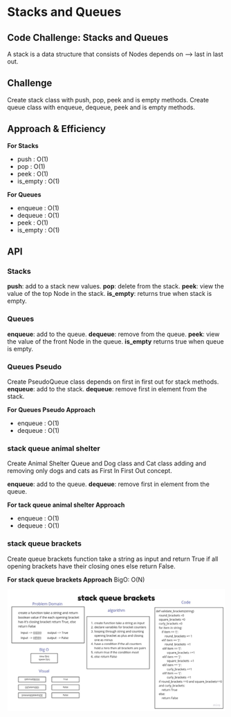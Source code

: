 # Stacks and Queues

## Code Challenge: Stacks and Queues
A stack is a data structure that consists of Nodes depends on --> last in last out.

## Challenge
Create stack class with push, pop, peek and is empty methods. 
Create queue class with enqueue, dequeue, peek and is empty methods.

## Approach & Efficiency

**For Stacks**
- push : O(1)
- pop : O(1)
- peek : O(1)
- is_empty : O(1)

**For Queues**
- enqueue : O(1)
- dequeue : O(1)
- peek : O(1)
- is_empty : O(1)

## API

### Stacks
**push**: add to a stack new values.
**pop**: delete from the stack.
**peek**: view the value of the top Node in the stack.
**is_empty**: returns true when stack is empty.

### Queues
**enqueue**: add to the queue.
**dequeue**: remove from the queue.
**peek**: view the value of the front Node in the queue.
**is_empty** returns true when queue is empty.

### Queues Pseudo 
Create PseudoQueue class depends on first in first out for stack methods.
**enqueue**: add to the stack.
**dequeue**: remove first in element from the stack. 

**For Queues Pseudo Approach**
- enqueue : O(1)
- dequeue : O(1)

### stack queue animal shelter
Create Animal Shelter Queue and Dog class and Cat class adding and removing only dogs and cats as First In First Out concept.

**enqueue**: add to the queue.
**dequeue**: remove first in element from the queue. 

**For tack queue animal shelter Approach**
- enqueue : O(1)
- dequeue : O(1)



### stack queue brackets
Create queue brackets function take a string as input and return True if all opening brackets have their closing ones else return False.

**For stack queue brackets Approach**
BigO: O(N)

![stack queue brackets](python/code_challenges/stack-and-queue/assets/stack_queue_brackets.jpg)